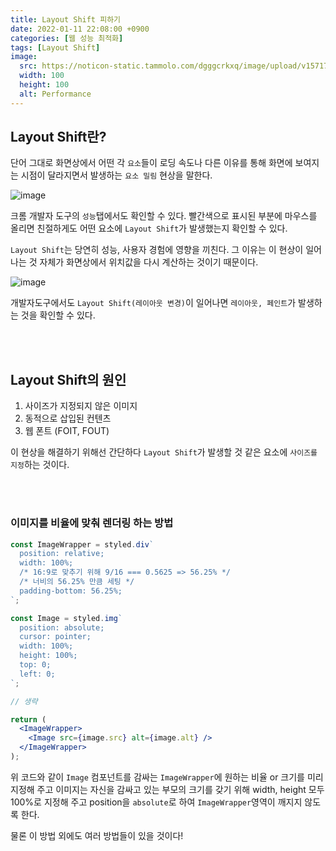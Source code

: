 ```yaml
---
title: Layout Shift 피하기
date: 2022-01-11 22:08:00 +0900
categories: [웹 성능 최적화]
tags: [Layout Shift]
image:
  src: https://noticon-static.tammolo.com/dgggcrkxq/image/upload/v1571795671/noticon/ncgxzfzuzo0ygwniagek.png
  width: 100
  height: 100
  alt: Performance
---
```


## Layout Shift란?

단어 그대로 화면상에서 어떤 각 `요소`들이 로딩 속도나 다른 이유를 통해 화면에 보여지는 시점이 달라지면서 발생하는 `요소 밀림` 현상을 말한다.

![image](https://user-images.githubusercontent.com/52060742/148943209-96e77248-a4b8-48d3-8552-6b787e645b6e.png)

크롬 개발자 도구의 `성능`탭에서도 확인할 수 있다. 빨간색으로 표시된 부분에 마우스를 올리면 친절하게도 어떤 요소에 `Layout Shift`가 발생했는지 확인할 수 있다.

`Layout Shift`는 당연히 성능, 사용자 경험에 영향을 끼친다. 그 이유는 이 현상이 일어나는 것 자체가 화면상에서 위치값을 다시 계산하는 것이기 때문이다. 

![image](https://user-images.githubusercontent.com/52060742/148943819-cfa7c323-c2a1-43e2-9d50-2e977c44bb1f.png)

개발자도구에서도 `Layout Shift(레이아웃 변경)`이 일어나면 `레이아웃, 페인트`가 발생하는 것을 확인할 수 있다. 

<br/>
<br/>

## Layout Shift의 원인

1. 사이즈가 지정되지 않은 이미지
2. 동적으로 삽입된 컨텐츠
3. 웹 폰트 (FOIT, FOUT)

이 현상을 해결하기 위해선 간단하다 `Layout Shift`가 발생할 것 같은 요소에 `사이즈를 지정`하는 것이다.

<br/>
<br/>

### 이미지를 비율에 맞춰 렌더링 하는 방법

```jsx
const ImageWrapper = styled.div`
  position: relative;
  width: 100%;
  /* 16:9로 맞추기 위해 9/16 === 0.5625 => 56.25% */
  /* 너비의 56.25% 만큼 세팅 */
  padding-bottom: 56.25%;
`;

const Image = styled.img`
  position: absolute;
  cursor: pointer;
  width: 100%;
  height: 100%;
  top: 0;
  left: 0;
`;

// 생략

return (
  <ImageWrapper>
    <Image src={image.src} alt={image.alt} />
  </ImageWrapper>
);
```

위 코드와 같이 `Image` 컴포넌트를 감싸는 `ImageWrapper`에 원하는 비율 or 크기를 미리 지정해 주고 이미지는 자신을 감싸고 있는 부모의 크기를 갖기 위해 width, height 모두 100%로 지정해 주고 position을 `absolute`로 하여 `ImageWrapper`영역이 깨지지 않도록 한다.

물론 이 방법 외에도 여러 방법들이 있을 것이다!
